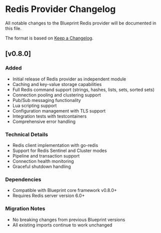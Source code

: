 # Redis Provider Changelog

All notable changes to the Blueprint Redis provider will be documented in this file.

The format is based on [Keep a Changelog](https://keepachangelog.com/en/1.0.0/).

## [v0.8.0]

### Added
- Initial release of Redis provider as independent module
- Caching and key-value storage capabilities
- Full Redis command support (strings, hashes, lists, sets, sorted sets)
- Connection pooling and clustering support
- Pub/Sub messaging functionality
- Lua scripting support
- Configuration management with TLS support
- Integration tests with testcontainers
- Comprehensive error handling

### Technical Details
- Redis client implementation with go-redis
- Support for Redis Sentinel and Cluster modes
- Pipeline and transaction support
- Connection health monitoring
- Graceful shutdown handling

### Dependencies
- Compatible with Blueprint core framework v0.8.0+
- Requires Redis server version 6.0+

### Migration Notes
- No breaking changes from previous Blueprint versions
- All existing imports continue to work unchanged